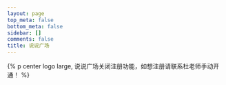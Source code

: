 ```yaml
---
layout: page
top_meta: false
bottom_meta: false
sidebar: []
comments: false
title: 说说广场
---
```


{% p center logo large, 说说广场关闭注册功能，如想注册请联系杜老师手动开通！ %}

<div id="bbs"></div>
<script type="text/javascript" src="https://jsd.onmicrosoft.cn/npm/marked@4.3.0/marked.min.js"></script>
<script type="text/javascript" src="https://jsd.onmicrosoft.cn/gh/Tokinx/ViewImage/view-image.min.js"></script>
<script type="text/javascript" src="https://jsd.onmicrosoft.cn/gh/Tokinx/Lately/lately.min.js"></script>
<script>
if (typeof Lately === 'undefined') {
  const script = document.createElement('script');
  script.src = 'https://jsd.onmicrosoft.cn/gh/Tokinx/Lately/lately.min.js';
  script.onload = () => {
    Lately.init({ target: '.bbs-date' });
  };
  document.head.appendChild(script);
} else {
  Lately.init({ target: '.bbs-date' });
}
const urls = [
  {home:"https://s.dusays.com/",host:"https://s.dusays.com/",apiV1:'v1/',creatorId:"1",comment:'',imgsrc:"https://cdn.sep.cc/avatar/28b57baa4e8f13fe4292ccb2de267e30"},
  {home:"https://s.dusays.com/",host:"https://s.dusays.com/",apiV1:'v1/',creatorId:"2",comment:'',imgsrc:"https://cdn.sep.cc/avatar/0d0462a44b088c433b8191135979efd4"},
  {home:"https://s.dusays.com/",host:"https://s.dusays.com/",apiV1:'v1/',creatorId:"3",comment:'',imgsrc:"https://cdn.sep.cc/avatar/cf83c746b212c3f222b1c0a41bbf5b86"},
  {home:"https://s.dusays.com/",host:"https://s.dusays.com/",apiV1:'v1/',creatorId:"4",comment:'',imgsrc:"https://cdn.sep.cc/avatar/099440206041f0b1af6a386f9e8c036a"},
  {home:"https://s.dusays.com/",host:"https://s.dusays.com/",apiV1:'v1/',creatorId:"5",comment:'',imgsrc:"https://cdn.sep.cc/avatar/5c17cfbf21ae1d45d403b7ead8bf0415"},
  {home:"https://s.dusays.com/",host:"https://s.dusays.com/",apiV1:'v1/',creatorId:"6",comment:'',imgsrc:"https://cdn.sep.cc/avatar/6e1a1cc742be99a90de39a0096516fac"},
  {home:"https://s.dusays.com/",host:"https://s.dusays.com/",apiV1:'v1/',creatorId:"7",comment:'',imgsrc:"https://cdn.sep.cc/avatar/e53fa73039fa60c5862480ae2192d215"},
  {home:"https://s.dusays.com/",host:"https://s.dusays.com/",apiV1:'v1/',creatorId:"8",comment:'',imgsrc:"https://bu.dusays.com/2023/10/16/652c15ff151f4.jpg"},
  {home:"https://s.dusays.com/",host:"https://s.dusays.com/",apiV1:'v1/',creatorId:"9",comment:'',imgsrc:"https://cdn.sep.cc/avatar/c1b204bab687a23c8b6d7c8de11c7c59"},
  {home:"https://s.dusays.com/",host:"https://s.dusays.com/",apiV1:'v1/',creatorId:"10",comment:'',imgsrc:"https://cdn.sep.cc/avatar/ba2379bacf88f17ea461137906bd127d"},
  {home:"https://s.dusays.com/",host:"https://s.dusays.com/",apiV1:'v1/',creatorId:"11",comment:'',imgsrc:"https://cdn.sep.cc/avatar/565ada82edc2f01e7cf2bd95b31f19fd"},
  {home:"https://s.dusays.com/",host:"https://s.dusays.com/",apiV1:'v1/',creatorId:"12",comment:'',imgsrc:"https://cdn.sep.cc/avatar/b633193c913ae39a350311efd950ad83"},
  {home:"https://s.dusays.com/",host:"https://s.dusays.com/",apiV1:'v1/',creatorId:"13",comment:'',imgsrc:"https://cdn.sep.cc/avatar/3a78942c4ddcda86242f20abdacee082"},
  {home:"https://s.dusays.com/",host:"https://s.dusays.com/",apiV1:'v1/',creatorId:"14",comment:'',imgsrc:"https://bu.dusays.com/2023/10/16/652c1669dc459.jpg"},
  {home:"https://s.dusays.com/",host:"https://s.dusays.com/",apiV1:'v1/',creatorId:"15",comment:'',imgsrc:"https://cdn.sep.cc/avatar/1be842e0e85b11a35b697506f06e81f5"},
  {home:"https://s.dusays.com/",host:"https://s.dusays.com/",apiV1:'v1/',creatorId:"16",comment:'',imgsrc:"https://cdn.sep.cc/avatar/03ce846eef46a1b21c1bc5a4f03c2de1"},
  {home:"https://s.dusays.com/",host:"https://s.dusays.com/",apiV1:'v1/',creatorId:"17",comment:'',imgsrc:"https://cdn.sep.cc/avatar/49ef34286a337f7f152c5e61013c0e69"},
  {home:"https://s.dusays.com/",host:"https://s.dusays.com/",apiV1:'v1/',creatorId:"18",comment:'',imgsrc:"https://cdn.sep.cc/avatar/23db27f22d754c4fed9e1cb60a794d81"},
  {home:"https://s.dusays.com/",host:"https://s.dusays.com/",apiV1:'v1/',creatorId:"19",comment:'',imgsrc:"https://bu.dusays.com/2023/10/16/652c1604011a3.jpg"},
  {home:"https://s.dusays.com/",host:"https://s.dusays.com/",apiV1:'v1/',creatorId:"20",comment:'',imgsrc:"https://cdn.sep.cc/avatar/d5165cf04fe36d73bc24567a2332f9db"},
  {home:"https://s.dusays.com/",host:"https://s.dusays.com/",apiV1:'v1/',creatorId:"21",comment:'',imgsrc:"https://bu.dusays.com/2023/10/16/652c16546df85.jpg"},
  {home:"https://s.dusays.com/",host:"https://s.dusays.com/",apiV1:'v1/',creatorId:"22",comment:'',imgsrc:"https://bu.dusays.com/2023/10/16/652c1600cad29.jpg"},
  {home:"https://s.dusays.com/",host:"https://s.dusays.com/",apiV1:'v1/',creatorId:"23",comment:'',imgsrc:"https://cdn.sep.cc/avatar/04bfc914bd50b42eb507bf66aad0cc31"},
  {home:"https://s.dusays.com/",host:"https://s.dusays.com/",apiV1:'v1/',creatorId:"24",comment:'',imgsrc:"https://cdn.sep.cc/avatar/e011329178b200bcb5d94f0d0ff7544a"},
  {home:"https://s.dusays.com/",host:"https://s.dusays.com/",apiV1:'v1/',creatorId:"25",comment:'',imgsrc:"https://cdn.sep.cc/avatar/c1b204bab687a23c8b6d7c8de11c7c59"},
  {home:"https://s.dusays.com/",host:"https://s.dusays.com/",apiV1:'v1/',creatorId:"26",comment:'',imgsrc:"https://bu.dusays.com/2023/10/16/652c16011c3cd.jpg"},
  {home:"https://s.dusays.com/",host:"https://s.dusays.com/",apiV1:'v1/',creatorId:"27",comment:'',imgsrc:"https://bu.dusays.com/2023/10/16/652c1600b7e2c.jpg"},
  {home:"https://s.dusays.com/",host:"https://s.dusays.com/",apiV1:'v1/',creatorId:"28",comment:'',imgsrc:"https://bu.dusays.com/2023/10/16/652c1600dcc89.jpg"},
  {home:"https://s.dusays.com/",host:"https://s.dusays.com/",apiV1:'v1/',creatorId:"29",comment:'',imgsrc:"https://cdn.sep.cc/avatar/c21871045e26ba29b5f8263bcc5921cb"},
  {home:"https://s.dusays.com/",host:"https://s.dusays.com/",apiV1:'v1/',creatorId:"30",comment:'',imgsrc:"https://bu.dusays.com/2023/08/24/64e6bde872c56.jpg"},
  {home:"https://s.dusays.com/",host:"https://s.dusays.com/",apiV1:'v1/',creatorId:"31",comment:'',imgsrc:"https://bu.dusays.com/2023/10/16/652c16043faa4.jpg"},
  {home:"https://s.dusays.com/",host:"https://s.dusays.com/",apiV1:'v1/',creatorId:"32",comment:'',imgsrc:"https://bu.dusays.com/2023/10/16/652c160164a1a.jpg"},
  {home:"https://s.dusays.com/",host:"https://s.dusays.com/",apiV1:'v1/',creatorId:"33",comment:'',imgsrc:"https://bu.dusays.com/2023/10/16/652c160143d21.jpg"},
  {home:"https://s.dusays.com/",host:"https://s.dusays.com/",apiV1:'v1/',creatorId:"34",comment:'',imgsrc:"https://bu.dusays.com/2023/10/16/652c16018d320.jpg"},
  {home:"https://s.dusays.com/",host:"https://s.dusays.com/",apiV1:'v1/',creatorId:"35",comment:'',imgsrc:"https://bu.dusays.com/2023/10/16/652c1662c12a3.jpg"},
  {home:"https://s.dusays.com/",host:"https://s.dusays.com/",apiV1:'v1/',creatorId:"36",comment:'',imgsrc:"https://bu.dusays.com/2023/10/16/652c1602e26d8.jpg"},
  {home:"https://s.dusays.com/",host:"https://s.dusays.com/",apiV1:'v1/',creatorId:"37",comment:'',imgsrc:"https://bu.dusays.com/2023/10/16/652c16022adc1.jpg"},
  {home:"https://s.dusays.com/",host:"https://s.dusays.com/",apiV1:'v1/',creatorId:"38",comment:'',imgsrc:"https://bu.dusays.com/2023/10/16/652c16028f970.jpg"},
  {home:"https://s.dusays.com/",host:"https://s.dusays.com/",apiV1:'v1/',creatorId:"39",comment:'',imgsrc:"https://bu.dusays.com/2023/10/16/652c1602c02c2.jpg"},
  {home:"https://s.dusays.com/",host:"https://s.dusays.com/",apiV1:'v1/',creatorId:"40",comment:'',imgsrc:"https://bu.dusays.com/2023/10/16/652c1602efa2d.jpg"},
  {home:"https://s.dusays.com/",host:"https://s.dusays.com/",apiV1:'v1/',creatorId:"41",comment:'',imgsrc:"https://bu.dusays.com/2023/10/16/652c165c217dd.jpg"},
  {home:"https://s.dusays.com/",host:"https://s.dusays.com/",apiV1:'v1/',creatorId:"42",comment:'',imgsrc:"https://bu.dusays.com/2023/10/16/652c160245e52.jpg"},
  {home:"https://s.dusays.com/",host:"https://s.dusays.com/",apiV1:'v1/',creatorId:"43",comment:'',imgsrc:"https://bu.dusays.com/2023/10/16/652c16667e82c.jpg"},
  {home:"https://s.dusays.com/",host:"https://s.dusays.com/",apiV1:'v1/',creatorId:"44",comment:'',imgsrc:"https://bu.dusays.com/2023/10/16/652c160279d0a.jpg"},
  {home:"https://s.dusays.com/",host:"https://s.dusays.com/",apiV1:'v1/',creatorId:"45",comment:'',imgsrc:"https://bu.dusays.com/2023/10/16/652c16586c0d0.jpg"},
  {home:"https://s.dusays.com/",host:"https://s.dusays.com/",apiV1:'v1/',creatorId:"46",comment:'',imgsrc:"https://bu.dusays.com/2023/10/16/652c160337887.jpg"},
  {home:"https://s.dusays.com/",host:"https://s.dusays.com/",apiV1:'v1/',creatorId:"47",comment:'',imgsrc:"https://bu.dusays.com/2023/10/16/652c16037e4c2.jpg"},
  {home:"https://s.dusays.com/",host:"https://s.dusays.com/",apiV1:'v1/',creatorId:"48",comment:'',imgsrc:"https://bu.dusays.com/2023/10/16/652c160353f88.jpg"},
  {home:"https://s.dusays.com/",host:"https://s.dusays.com/",apiV1:'v1/',creatorId:"49",comment:'',imgsrc:"https://bu.dusays.com/2023/10/16/652c16687fa25.jpg"},
  {home:"https://s.dusays.com/",host:"https://s.dusays.com/",apiV1:'v1/',creatorId:"50",comment:'',imgsrc:"https://bu.dusays.com/2023/10/16/652c1601a8003.jpg"},
  {home:"https://s.dusays.com/",host:"https://s.dusays.com/",apiV1:'v1/',creatorId:"51",comment:'',imgsrc:"https://bu.dusays.com/2023/10/16/652c1601daa01.jpg"},
  {home:"https://s.dusays.com/",host:"https://s.dusays.com/",apiV1:'v1/',creatorId:"52",comment:'',imgsrc:"https://bu.dusays.com/2023/10/16/652c1601f3372.jpg"},
  {home:"https://s.dusays.com/",host:"https://s.dusays.com/",apiV1:'v1/',creatorId:"53",comment:'',imgsrc:"https://bu.dusays.com/2023/10/16/652c1642c983d.jpg"},
  {home:"https://s.dusays.com/",host:"https://s.dusays.com/",apiV1:'v1/',creatorId:"54",comment:'',imgsrc:"https://bu.dusays.com/2023/10/16/652c15ff281ef.jpg"},
  {home:"https://s.dusays.com/",host:"https://s.dusays.com/",apiV1:'v1/',creatorId:"55",comment:'',imgsrc:"https://bu.dusays.com/2023/10/16/652c15ff2e0ab.jpg"},
  {home:"https://s.dusays.com/",host:"https://s.dusays.com/",apiV1:'v1/',creatorId:"56",comment:'',imgsrc:"https://bu.dusays.com/2023/10/16/652c15ff1c61f.jpg"},
  {home:"https://s.dusays.com/",host:"https://s.dusays.com/",apiV1:'v1/',creatorId:"57",comment:'',imgsrc:"https://bu.dusays.com/2023/10/16/652c15ff161da.jpg"},
  {home:"https://s.dusays.com/",host:"https://s.dusays.com/",apiV1:'v1/',creatorId:"58",comment:'',imgsrc:"https://bu.dusays.com/2023/10/16/652c15ff30324.jpg"},
  {home:"https://s.dusays.com/",host:"https://s.dusays.com/",apiV1:'v1/',creatorId:"59",comment:'',imgsrc:"https://bu.dusays.com/2023/10/16/652c16009d689.jpg"},
  {home:"https://s.dusays.com/",host:"https://s.dusays.com/",apiV1:'v1/',creatorId:"60",comment:'',imgsrc:"https://bu.dusays.com/2023/10/16/652c15ff168e5.jpg"},
  {home:"https://s.dusays.com/",host:"https://s.dusays.com/",apiV1:'v1/',creatorId:"61",comment:'',imgsrc:"https://bu.dusays.com/2023/10/16/652c15ff2124f.jpg"},
  {home:"https://s.dusays.com/",host:"https://s.dusays.com/",apiV1:'v1/',creatorId:"62",comment:'',imgsrc:"https://cdn.sep.cc/avatar/082dcea6f62ccf45a05244ce34bf4a96"},
  {home:"https://s.dusays.com/",host:"https://s.dusays.com/",apiV1:'v1/',creatorId:"63",comment:'',imgsrc:"https://bu.dusays.com/2023/10/16/652c164fc41fd.jpg"},
  {home:"https://s.dusays.com/",host:"https://s.dusays.com/",apiV1:'v1/',creatorId:"64",comment:'',imgsrc:"https://bu.dusays.com/2023/10/16/652c16007cd4a.jpg"},
  {home:"https://s.dusays.com/",host:"https://s.dusays.com/",apiV1:'v1/',creatorId:"65",comment:'',imgsrc:"https://bu.dusays.com/2023/10/16/652c15fff2827.jpg"},
  {home:"https://s.dusays.com/",host:"https://s.dusays.com/",apiV1:'v1/',creatorId:"66",comment:'',imgsrc:"https://bu.dusays.com/2023/10/16/652c164d9937b.jpg"},
  {home:"https://s.dusays.com/",host:"https://s.dusays.com/",apiV1:'v1/',creatorId:"67",comment:'',imgsrc:"https://bu.dusays.com/2023/10/16/652c15ffde6ba.jpg"},
  {home:"https://s.dusays.com/",host:"https://s.dusays.com/",apiV1:'v1/',creatorId:"68",comment:'',imgsrc:"https://bu.dusays.com/2023/10/16/652c164556154.jpg"},
  {home:"https://s.dusays.com/",host:"https://s.dusays.com/",apiV1:'v1/',creatorId:"69",comment:'',imgsrc:"https://bu.dusays.com/2023/08/24/64e6bde55bc44.jpg"},
  {home:"https://s.dusays.com/",host:"https://s.dusays.com/",apiV1:'v1/',creatorId:"70",comment:'',imgsrc:"https://bu.dusays.com/2023/10/16/652c15ffdceb8.jpg"}
]
var bbDom = document.querySelector('#bbs');
var load = '<div id="load" onclick="nextFetch()" ><button class="load-btn button-load">加载更多</button></div>'
var loading = '<div class="loader"><svg class="circular" viewBox="25 25 50 50"><circle class="path" cx="50" cy="50" r="20" fill="none" stroke-width="2" stroke-miterlimit="10"/></svg></div>'
var bbsDatas = [],bbsData = {},nextDatas = [],nextData = {},limit = 2
var page = 1,offset = 0,nextLength = 0,nextDom='',bbUrlNow = '',imgsrcNow = '',hostNow = '',creIdNow = '',commentNow = '',twiEnvNow='',artEnvNow='',artSiteNow=''
bbDom.innerHTML = loading
allUrls()
function allUrls(){
  var myHtml = ''
  for(var i=0;i < urls.length;i++){
    myHtml += '<div class="bbs-urls bbs-url" onclick="urlsNow(this)" data-hostid="'+urls[i].host+"u/"+urls[i].creatorId+'" data-host="'+urls[i].host+'" data-apiV1="'+urls[i].apiV1+'" data-creatorId="'+urls[i].creatorId+'" data-imgsrc="'+urls[i].imgsrc+'" data-comment="'+urls[i].comment+'" data-home="'+urls[i].home+'" data-twienv="'+urls[i].twiEnv+'" data-artenv="'+urls[i].artEnv+'" data-artsite="'+urls[i].artSite+'" data-index="'+i+'"><img src="'+urls[i].imgsrc+'" alt=""></div>'
  }
  myHtml += '<div class="bbs-urls urls-button" onclick="urlsNow(this)" data-type="random"><svg t="1665928089691" class="icon" viewBox="0 0 1024 1024" version="1.1" xmlns="http://www.w3.org/2000/svg" p-id="2562" width="32" height="32"><path d="M913.2 672l98.8 57.1c5.3 3.1 5.3 10.8 0 13.9l-43.4 25L710.4 924c-2.7 1.5-6-0.4-6-3.5V772c0-2.2-1.8-4-4-4H544c-70.4 0-134.4-28.8-180.8-75.2-11.1-11.1-21.2-23.2-30.1-36.1-6.4-9.2-20-9.1-26.4 0.1C260.5 723.9 183.1 768 96 768h-48c-26.5 0-48-21.5-48-48s21.5-48 48-48h48c42.5 0 82.6-16.7 112.9-47.1 30.4-30.4 47.1-70.5 47.1-112.9s-16.7-82.6-47.1-112.9C178.6 368.7 138.4 352 96 352h-48c-26.5 0-48-21.5-48-48s21.5-48 48-48h48c70.4 0 134.4 28.8 180.8 75.2 11.1 11.1 21.2 23.2 30.1 36.1 6.4 9.2 20 9.1 26.4-0.1 46.3-67 123.6-111.1 210.8-111.1H700.4c2.2 0 4-1.8 4-4V103.4c0-3.1 3.3-5 6-3.5l258.2 156 43.4 25.1c5.3 3.1 5.3 10.8 0 13.9L913.2 352 710.4 476c-2.7 1.5-6-0.4-6-3.5V356c0-2.2-1.8-4-4-4H544c-42.5 0-82.6 16.7-112.9 47.1-30.4 30.4-47.1 70.5-47.1 112.9 0 42.5 16.7 82.6 47.1 112.9C461.4 655.3 501.5 672 544 672H700.4c2.2 0 4-1.8 4-4V551.4c0-3.1 3.3-5 6-3.5L913.2 672z" p-id="2563" fill="#f5f5f5"></path></svg></div>'
  myHtml += '<div class="bbs-urls urls-button"><a href="https://s.dusays.com/"><svg t="1665929410343" class="icon" viewBox="0 0 1024 1024" version="1.1" xmlns="http://www.w3.org/2000/svg" p-id="6308" width="32" height="32"><path d="M906.212134 565.732986 565.732986 565.732986 565.732986 906.212134C565.732986 926.013685 541.666486 959.972 511.97312 959.972 482.297674 959.972 458.213254 926.013685 458.213254 906.212134L458.213254 565.732986 117.734106 565.732986C97.950475 565.732986 63.97424 541.666486 63.97424 511.97312 63.97424 482.279754 97.950475 458.213254 117.734106 458.213254L458.213254 458.213254 458.213254 117.734106C458.213254 97.950475 482.297674 63.97424 511.97312 63.97424 541.666486 63.97424 565.732986 97.950475 565.732986 117.734106L565.732986 458.213254 906.212134 458.213254C925.995765 458.213254 959.972 482.279754 959.972 511.97312 959.972 541.666486 925.995765 565.732986 906.212134 565.732986Z" p-id="6309" fill="#f5f5f5"></path></svg></a></div>'
  myHtml = '<div id="bbs-urls">'+myHtml+'</div>'
  bbDom.insertAdjacentHTML('beforebegin', myHtml);
}
function nextFetch(){
  document.querySelector("button.button-load").textContent= '加载中……';
  updateHTMl(nextDatas)
  if(nextLength < 10){
    document.querySelector("button.button-load").remove()
    return
  }
  getNextList()
};
function urlsNow(e){
  var domUrls = document.querySelectorAll('#bbs-urls .bbs-urls')
  if(e.classList.contains('url-now')){
    domUrls[e.getAttribute("data-index")].classList.remove("url-now")
    fetchBBser()
  }else{
    domUrls.forEach(function(value,index){ domUrls[index].classList.remove("url-now")})
    var btn = document.querySelector('button.button-load')
    if(btn){btn.remove()}
    page = 1,offset = 0
    bbDom.innerHTML = loading
    var type = e.getAttribute("data-type")
    if(type == 'random'){
      var num = Math.round(Math.random() * (urls.length-1))
      hostNow = urls[num].host
      creIdNow = urls[num].creatorId
      imgsrcNow = urls[num].imgsrc
      commentNow = urls[num].comment
      twiEnvNow = urls[num].twiEnv
      artEnvNow = urls[num].artEnv
      artSiteNow = urls[num].artSite
      homeNow = urls[num].home
      apiV1Now = urls[num].apiV1
      domUrls[num].classList.add("url-now")
    }else{
      domUrls[e.getAttribute("data-index")].classList.add("url-now")
      hostNow = e.getAttribute("data-host")
      creIdNow = e.getAttribute("data-creatorId")
      imgsrcNow = e.getAttribute("data-imgsrc")
      commentNow = e.getAttribute("data-comment")
      twiEnvNow = e.getAttribute("data-twienv")
      artEnvNow = e.getAttribute("data-artenv")
      artSiteNow = e.getAttribute("data-artsite")
      homeNow = e.getAttribute("data-home")
      apiV1Now = e.getAttribute("data-apiV1")
    }
    bbUrlNow = hostNow+"api/"+apiV1Now+"memo?creatorId="+creIdNow+"&rowStatus=NORMAL&limit=10"
    fetch(bbUrlNow).then(res => res.json()).then( resdata =>{
      var arrData = resdata || ''
      if(resdata.data){
        arrData = resdata.data
      }
      bbDom.innerHTML = ''
      bbsDatas.length = 0
      for(var j=0;j < arrData.length;j++){
            var resValue = arrData[j]
            bbsData = {
              memoId: resValue.id,
              updatedTs: resValue.updatedTs,
              creatorId:resValue.creatorId,
              creator: resValue.creatorName || resValue.creator.nickname || resValue.creator.name,
              imgsrc: imgsrcNow,
              content: resValue.content,
              resourceList: resValue.resourceList,
              url:hostNow,
              twiEnv:twiEnvNow,
              artEnv:artEnvNow,
              artSite:artSiteNow,
              home:homeNow,
              comment: commentNow
            }
            bbsDatas.push(bbsData)
      }
      updateHTMl(bbsDatas)
      bbDom.insertAdjacentHTML('afterend', load);
      var nowLength = bbsData.length
      if(nowLength < 10){
        document.querySelector("button.button-load").remove()
        return
      }
      page++
      offset = 10*(page-1)
      getNextList()
    });
  }
}
function getNextList(){
  var bbUrl = bbUrlNow+"&offset="+offset;
  fetch(bbUrl).then(res => res.json()).then( resdata =>{
    var arrData = resdata || ''
    if(resdata.data){
      arrData = resdata.data
    }
    nextDom = arrData
    nextLength = nextDom.length
    page++
    offset = 10*(page-1)
    if(nextLength < 1){
      document.querySelector("button.button-load").remove()
      return
    }
    nextDatas.length = 0
    for(var j=0;j < nextDom.length;j++){
      var resValue = nextDom[j]
      nextData = {
        updatedTs: resValue.updatedTs,
        creatorId:resValue.creatorId,
        creator: resValue.creatorName || resValue.creator.nickname || resValue.creator.name,
        imgsrc: imgsrcNow,
        content: resValue.content,
        resourceList: resValue.resourceList,
        url:hostNow,
        twiEnv:twiEnvNow,
        artEnv:artEnvNow,
        artSite:artSiteNow,
        comment:commentNow,
        memoId: resValue.id,
        home:homeNow,
      }
      nextDatas.push(nextData)
    }
  })
}
const withTimeout = (millis, promise) => {
  const timeout = new Promise((resolve, reject) =>
      setTimeout( () => reject(`Timed out after ms.`),millis));
  return Promise.race([
      promise,
      timeout
  ]);
};
const fetchBBser = async () => {
  const results = await Promise.allSettled(urls.map(
    url => withTimeout(2000,
      fetch(url.host+"api/"+url.apiV1+"memo?creatorId="+url.creatorId+"&rowStatus=NORMAL&limit="+limit).then(response => response.json()).then(resdata => {
        var qsLive = ".bbs-urls.bbs-url[data-hostid='"+url.host+"u/"+url.creatorId+"']"
        document.querySelector(qsLive).classList.add("liveon");
        var arrData = resdata || ''
        if(resdata.data){
          arrData = resdata.data
        }
        return arrData
      })
    )
  )).then(results=> {
    bbDom.innerHTML = ''
    for(var i=0;i < results.length;i++){
      var status = results[i].status
      if(status == "fulfilled"){
        var resultsRes = results[i].value
        for(var j=0;j < resultsRes.length;j++){
          var resValue = resultsRes[j]
          var dateNow = new Date()
          var dateDiff = dateNow.getTime() - (resValue.updatedTs * 1000);
          var dayDiff = Math.floor(dateDiff / (24 * 3600 * 1000));
          if(dayDiff < 10 ){
            bbsData = {
              memoId: resValue.id,
              updatedTs: resValue.updatedTs,
              creatorId:resValue.creatorId,
              creator: resValue.creatorName || resValue.creator.nickname || resValue.creator.name,
              imgsrc: urls[i].imgsrc,
              content: resValue.content,
              resourceList: resValue.resourceList,
              home:urls[i].home,
              url:urls[i].host,
              comment:urls[i].comment,
              twiEnv:urls[i].twiEnv || '',
              artEnv:urls[i].artEnv || '',
              artSite:urls[i].artSite || ''
            }
            bbsDatas.push(bbsData)
          }
        }
      }
    }
    bbsDatas.sort(compare("updatedTs"));
    updateHTMl(bbsDatas)
  })
}
fetchBBser()
function compare(p){
  return function(m,n){
      var a = m[p];
      var b = n[p];
      return b - a;
  }
}
function uniqueFunc(arr){
  const res = new Map();
  return arr.filter((item) => !res.has(item.creator) && res.set(item.creator, 1));
}
function updateHTMl(data){
  var result="",resultAll="";
  const TAG_REG = /#([^\s#]+)/;
  const IMG_REG = /\!\[(.*?)\]\((.*?)\)/g;
  BILIBILI_REG = /<a.*?href="https:\/\/www\.bilibili\.com\/video\/((av[\d]{1,10})|(BV([\w]{10})))\/?".*?>.*<\/a>/g;
  NETEASE_MUSIC_REG = /<a.*?href="https:\/\/music\.163\.com\/.*id=([0-9]+)".*?>.*<\/a>/g;
  QQMUSIC_REG = /<a.*?href="https\:\/\/y\.qq\.com\/.*(\/[0-9a-zA-Z]+)(\.html)?".*?>.*?<\/a>/g;
  QQVIDEO_REG = /<a.*?href="https:\/\/v\.qq\.com\/.*\/([a-z|A-Z|0-9]+)\.html".*?>.*<\/a>/g;
  YOUKU_REG = /<a.*?href="https:\/\/v\.youku\.com\/.*\/id_([a-z|A-Z|0-9|==]+)\.html".*?>.*<\/a>/g;
  YOUTUBE_REG = /<a.*?href="https:\/\/www\.youtube\.com\/watch\?v\=([a-z|A-Z|0-9]{11})\".*?>.*<\/a>/g;
  marked.setOptions({
    breaks: true,
    smartypants: false,
    langPrefix: 'language-'
  });
  const renderer = new marked.Renderer();
  const linkRenderer = renderer.link;
  renderer.link = (href, title, text) => {
      const localLink = href.startsWith(`${location.protocol}//${location.hostname}`);
      const html = linkRenderer.call(renderer, href, title, text);
      return localLink ? html : html.replace(/^<a /, `<a target="_blank" rel="noreferrer noopener nofollow" `);
  };
  marked.use({ renderer });
  for(var i=0;i < data.length;i++){
      var memos = data[i].url
      var memoId = data[i].memoId
      var memoUrl = memos + "m/" + memoId
      var comment = data[i].comment
      var twiEnv = data[i].twiEnv
      var artEnv = data[i].artEnv
      var artSite = data[i].artSite
      var bbContREG = data[i].content
        .replace(TAG_REG, "<span class='tag-span'>#$1</span> ")
        .replace(IMG_REG, '')
      bbContREG = marked.parse(bbContREG)
        .replace(BILIBILI_REG, "<div class='video-wrapper'><iframe src='//www.bilibili.com/blackboard/html5mobileplayer.html?bvid=$1&as_wide=1&high_quality=1&danmaku=0' scrolling='no' border='0' frameborder='no' framespacing='0' allowfullscreen='true'></iframe></div>")
        .replace(NETEASE_MUSIC_REG, "<meting-js auto='https://music.163.com/#/song?id=$1'></meting-js>")
        .replace(QQMUSIC_REG, "<meting-js auto='https://y.qq.com/n/yqq/song$1.html'></meting-js>")
        .replace(QQVIDEO_REG, "<div class='video-wrapper'><iframe src='//v.qq.com/iframe/player.html?vid=$1' allowFullScreen='true' frameborder='no'></iframe></div>")
        .replace(YOUKU_REG, "<div class='video-wrapper'><iframe src='https://player.youku.com/embed/$1' frameborder=0 'allowfullscreen'></iframe></div>")
        .replace(YOUTUBE_REG, "<div class='video-wrapper'><iframe src='https://www.youtube.com/embed/$1' title='YouTube video player' frameborder='0' allow='accelerometer; autoplay; clipboard-write; encrypted-media; gyroscope; picture-in-picture' allowfullscreen title='YouTube Video'></iframe></div>")
      var IMG_ARR = data[i].content.match(IMG_REG) || '',IMG_ARR_Grid='';
      if(IMG_ARR){
        var IMG_ARR_Length = IMG_ARR.length,IMG_ARR_Url = '';
        if(IMG_ARR_Length !== 1){var IMG_ARR_Grid = " grid grid-"+IMG_ARR_Length}
        IMG_ARR.forEach(item => {
            let imgSrc = item.replace(/!\[.*?\]\((.*?)\)/g,'$1')
            IMG_ARR_Url += '<figure class="gallery-thumbnail"><img class="img thumbnail-image" loading="lazy" decoding="async" src="'+imgSrc+'"/></figure>'
        });
        bbContREG += '<div class="resimg'+IMG_ARR_Grid+'">'+IMG_ARR_Url+'</div>';
      }
      var tagArr = data[i].content.match(TAG_REG);
      var bbContTag = '';
      if (tagArr) {
          bbContTag = String(tagArr[0]).replace(/[#]/g, '');
      } else {
          bbContTag = '动态';
      };
      if(data[i].resourceList && data[i].resourceList.length > 0){
        var resourceList = data[i].resourceList;
        var imgUrl='',resUrl='',resImgLength = 0;
        for(var j=0;j < resourceList.length;j++){
          var restype = resourceList[j].type.slice(0,5);
          var resexlink = resourceList[j].externalLink
          var resLink = '',fileId=''
          if(resexlink){
            resLink = resexlink
          }else{
            fileId = resourceList[j].publicId || resourceList[j].filename
            resLink = memos+'o/r/'+resourceList[j].id+'/'+fileId
          }
          if(restype == 'image'){
            imgUrl += '<figure class="gallery-thumbnail"><img class="img thumbnail-image" src="'+resLink+'"/></figure>'
            resImgLength = resImgLength + 1 
          }
          if(restype !== 'image'){
            resUrl += '<a target="_blank" rel="noreferrer" href="'+resLink+'">'+resourceList[j].filename+'</a>'
          }
        }
        if(imgUrl){
          var resImgGrid = ""
          if(resImgLength !== 1){var resImgGrid = " grid grid-"+resImgLength}
          bbContREG += '<div class="resimg'+resImgGrid+'">'+imgUrl+'</div>'
        }
        if(resUrl){
          bbContREG += '<div class="resour">'+resUrl+'</div>'
        }
      }
      var EnvNow = ''
      if(twiEnv && twiEnv != "undefined"){
        EnvNow = twiEnv.replace(/https\:\/\/.*\.(.*)\..*/,'$1')
      }
      if(artEnv && artEnv != "undefined"){
        EnvNow = artEnv.replace(/https\:\/\/.*\.(.*)\..*/,'$1')
      }
      result += '<li class="'+EnvNow+'memo-'+memoId+'"><div class="bbs-avatar"><a href="'+data[i].home+'" target="_blank" rel="noopener noreferrer"><img src="'+data[i].imgsrc+'" alt=""></a><a href="'+memoUrl+'" target="_blank" rel="noopener noreferrer" class="bbs-creator">'+data[i].creator+'</a><span class="bbs-dot">·</span><span class="bbs-date">'+new Date(data[i].updatedTs * 1000).toLocaleString()+'</span>'
      var comSVG = '<span class="bbs-coment-svg"><svg class="icon" viewBox="0 0 1024 1024" xmlns="http://www.w3.org/2000/svg" width="20" height="24"><path d="M816 808H672c-4.8 0-8 1.6-11.2 4.8l-80 80c-36.8 36.8-97.6 36.8-136 0l-80-80c-3.2-3.2-6.4-4.8-11.2-4.8h-144c-70.4 0-128-57.6-128-128V232c0-70.4 57.6-128 128-128h608c70.4 0 128 57.6 128 128v448C944 750.4 886.4 808 816 808zm0-64c35.2 0 64-28.8 64-64V232c0-35.2-28.8-64-64-64H208c-35.2 0-64 28.8-64 64v448c0 35.2 28.8 64 64 64h144c20.8 0 41.6 8 56 24l80 80c12.8 12.8 32 12.8 44.8 0l80-80c14.4-14.4 35.2-24 56-24H816zM320 408c27.2 0 48 20.8 48 48v32c0 27.2-20.8 48-48 48s-48-20.8-48-48v-32c0-27.2 20.8-48 48-48zm192 0c27.2 0 48 20.8 48 48v32c0 27.2-20.8 48-48 48s-48-20.8-48-48v-32c0-27.2 20.8-48 48-48zm192 0c27.2 0 48 20.8 48 48v32c0 27.2-20.8 48-48 48s-48-20.8-48-48v-32c0-27.2 20.8-48 48-48z" /></svg></span>'
      var outSVG = '<span class="bbs-coment-svg"><svg class="icon" viewBox="0 0 1024 1024" xmlns="http://www.w3.org/2000/svg" width="20" height="20"><path d="M864 640a32 32 0 0 1 64 0v224.096A63.936 63.936 0 0 1 864.096 928H159.904A63.936 63.936 0 0 1 96 864.096V159.904C96 124.608 124.64 96 159.904 96H384a32 32 0 0 1 0 64H192.064A31.904 31.904 0 0 0 160 192.064v639.872A31.904 31.904 0 0 0 192.064 864h639.872A31.904 31.904 0 0 0 864 831.936V640zm-485.184 52.48a31.84 31.84 0 0 1-45.12-.128 31.808 31.808 0 0 1-.128-45.12L815.04 166.048l-176.128.736a31.392 31.392 0 0 1-31.584-31.744 32.32 32.32 0 0 1 31.84-32l255.232-1.056a31.36 31.36 0 0 1 31.584 31.584L924.928 388.8a32.32 32.32 0 0 1-32 31.84 31.392 31.392 0 0 1-31.712-31.584l.736-179.392L378.816 692.48z"/></svg></span>'
      if(comment == '1'){
        if(twiEnv && twiEnv != 'undefined'){
          result += '<a data-id="'+memoId+'" data-twienv="'+twiEnv+'" data-path="'+memoUrl+'" onclick="loadTwikoo(this)" onmouseenter="insertTwikoo(this)" href="javascript:void(0)" rel="noopener noreferrer">'+comSVG+'</a></div><div class="bbs-content"><div class="bbs-text">'+bbContREG+'</div><div class="item-comment twikoo-'+memoId+' d-none"><div id="'+EnvNow+'twikoo-'+memoId+'"></div></div></div></li>'
        }else if(artEnv && artEnv != 'undefined'){
          result += '<a data-id="'+memoId+'" data-artenv="'+artEnv+'" data-artsite="'+artSite+'" data-path="'+memoUrl+'" onclick="loadArtalk(this)" href="javascript:void(0)" rel="noopener noreferrer">'+comSVG+'</a></div><div class="bbs-content"><div class="bbs-text">'+bbContREG+'</div><div class="item-comment '+EnvNow+'artalk-'+memoId+' d-none"></div></div></li>'
        }else{
          result += '<a href="'+memoUrl+'" target="_blank" rel="noopener noreferrer">'+outSVG+'</a></div><div class="bbs-content"><div class="bbs-text">'+bbContREG+'</div></div></li>'
        }
      }else{
        result += '</div><div class="bbs-content"><div class="bbs-text">'+bbContREG+'</div></div></li>'
      }
  }
  var bbBefore = "<section class='bbs-timeline'><ul class='list'>"
  var bbAfter = "</ul></section>"
  resultAll = bbBefore + result + bbAfter
  bbDom.insertAdjacentHTML('beforeend', resultAll);
  var btn = document.querySelector('button.button-load')
  if(btn){
    btn.textContent= '加载更多';
  }
  window.ViewImage && ViewImage.init('.bbs-content img')
  window.Lately && Lately.init({ target: '.bbs-date' });
}
</script>
<style>
#bbs{padding: 2rem 0;}
#bbs-urls{margin-top: 2rem;}
.bbs-urls{display:inline-block;background: #4a4b50;border-radius:10%;margin:0 .6rem 0 0;padding:4px;width:3.4rem;height:3.4rem;cursor: pointer;vertical-align: text-bottom;}
.bbs-urls img{border-radius:50%;width:100%;height:100%;}
.bbs-urls.url-now{background:#42b983;transition: 0.6s;}
.urls-button svg.icon{padding:10px;width:100%;height: 100%;}
.bbs-timeline ul {margin:0;padding: 0;}
.bbs-timeline ul li{list-style-type:none;position:relative;}
.bbs-timeline{max-width:1200px;margin:0 auto;}
.bbs-avatar{position: relative;}
.bbs-avatar img{width:24px;height:24px;border-radius:50%;margin-right:1rem;}
div.bbs-avatar > img {
  display: inline-block;
  margin: 0 10px 0 0;
}
.bbs-creator,.bbs-date,.bbs-dot{position:relative;top:-5px;}
.bbs-dot{font-weight: 800;margin:0 .5rem;}
.bbs-content {margin-bottom: 3rem;}
.bbs-text,.resour{background: var(--color-block);border-radius: 8px;font-size: 1em;padding:10px 14px;position: relative;}
.resour{font-size: 0.9rem;margin-top: 2px;padding: 5px 14px;}
.bbs-text{overflow:hidden;max-height:90vh;}
.bbs-text blockquote{font-family: KaiTi,STKaiti,STFangsong;margin:0 0 0 1rem;padding:.25rem 2rem;position: relative;border-left:0 none;}
.bbs-text blockquote::before{line-height: 2rem;content: "“";font-family: Georgia, serif;font-size: 28px;font-weight: bold;position: absolute;left: 10px;top:5px;}
.bbs-text p{margin:0;}
.bbs-text pre p{display: inline-block;}
.bbs-text pre p:empty{display: none;}
.tag-span{color: #42b983;}
#load button.load-btn{width:100%;padding:8px 0;background: var(--color-block);}
#bb-footer{letter-spacing:8px;margin:5rem auto 1rem;text-align:center;}
.dark .bbs-text,.dark .resour{background:#4a4b50;}
.dark .bbs-text p{color:#fafafa;}
.loader {position: relative;margin:3rem auto;width: 100px;}
.loader::before {content: '';display: block;padding-top: 100%;}
.circular {animation: rotate 2s linear infinite;height: 100%;transform-origin: center center;width: 100%;position: absolute;top: 0;bottom: 0;left: 0;right: 0;margin: auto;}
.path {stroke-dasharray: 1, 200;stroke-dashoffset: 0;animation: dash 1.5s ease-in-out infinite, color 6s ease-in-out infinite;stroke-linecap: round;}
@keyframes rotate {100% {transform: rotate(360deg);}}
@keyframes dash {
  0% {stroke-dasharray: 1, 200;stroke-dashoffset: 0;}
  50% {stroke-dasharray: 89, 200;stroke-dashoffset: -35px;}
  100% {stroke-dasharray: 89, 200;stroke-dashoffset: -124px;}
}
@keyframes color {
  100%,0% {stroke: #d62d20;}40% {stroke: #0057e7;}66% {stroke: #008744;}80%,90% {stroke: #ffa700;}
}
.bbs-content p > img{cursor:pointer;border:1px solid #3b3d42;}
.bbs-content p:has(img.img){display: inline-block;}
.bbs-text p > img {display: block;}
.bbs-text p > img:first-child:nth-last-child(n+2),.bbs-text p > img:first-child:nth-last-child(n+2) ~ img {display: inline-block;}
.bbs-content p > img.square{height:180px;width:180px;object-fit:cover;}
.resimg.grid{
  display: grid;
  grid-template-columns: repeat(3,1fr);
  grid-template-rows:auto;
  gap: 4px;
  width: calc(100%* 2 / 3);
  box-sizing: border-box;
  margin: 4px 0 0;
}
.resimg.grid-2{
  grid-template-columns: repeat(2, 1fr);
  width: 80%;
}
.resimg.grid-4{
  grid-template-columns: repeat(2, 1fr);
  width: calc(80% * 2 / 3);
}
.resimg.grid figure.gallery-thumbnail {
  position: relative;
  width: 100%;
  height: 0;
  padding-top: 100%;
  cursor: zoom-in;
}
.resimg figure{
  text-align: left;
  max-height:50%;
}
.resimg figure img{
  max-height:50vh;
}
.resimg.grid figure, figcaption {
  margin: 0 !important;
}
.resimg.grid figure.gallery-thumbnail > img.thumbnail-image {
  position: absolute;
  left: 0;
  top: 0;
  display: block;
  width: 100%;
  height: 100%;
  object-fit: cover;
  object-position: 50% 50%;
}
.video-wrapper{position:relative;padding-bottom:55%;width:100%;height:0}
.video-wrapper iframe{position:absolute;height:100%;width:100%;}
</style>